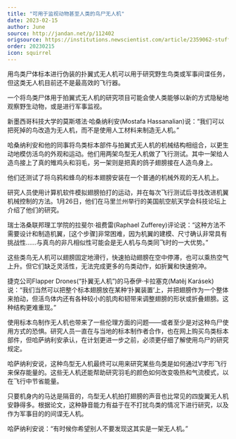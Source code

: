 ```yaml
---
title: "可用于监视动物甚至人类的鸟尸无人机"
date: 2023-02-15
author: June
source: http://jandan.net/p/112402
origsource: https://institutions.newscientist.com/article/2359062-stuffed-dead-birds-made-into-drones-could-spy-on-animals-or-humans
order: 20230215
icon: squirrel
---
```


用鸟类尸体标本进行伪装的扑翼式无人机可以用于研究野生鸟类或军事间谍任务，但这类无人机目前还不是最高效的飞行器。

一个将鸟类尸体用于拍翼式无人机的研究项目可能会使人类能够以新的方式隐秘地观察野生动物，或是进行军事监视。

新墨西哥科技大学的莫斯塔法·哈桑纳利安(Mostafa Hassanalian)说：“我们可以把死掉的鸟改造为无人机，而不是使用人工材料来制造无人机。”

哈桑纳利安和他的同事将鸟类标本部件与拍翼式无人机的机械结构相组合，以更生动地模仿活鸟的外观和运动。他们用两架鸟型无人机做了飞行测试。其中一架给人造鸟接上了真的雉鸡头和羽毛，另一架则是把真的鸽子翅膀接在人造鸟身上。

他们还测试了将乌鸦和蜂鸟的标本翅膀安装在一个普通的机械外观的无人机上。

研究人员使用计算机软件模拟翅膀拍打的运动，并在每次飞行测试后寻找改进机翼机械控制的方法。1月26日，他们在马里兰州举行的美国航空航天学会科技论坛上介绍了他们的研究。

瑞士洛桑联邦理工学院的拉斐尔·祖费雷(Raphael Zufferey)评论说：“这种方法不需要设计和制造机翼，\[这个步骤\]非常困难，因为机翼的建模、尺寸确认非常具有挑战性……与真鸟的非凡相似性可能会是无人机与鸟类同飞时的一大优势。”

这些类鸟无人机可以翅膀固定地滑行，快速拍动翅膀在空中停滞，也可以乘热空气上升。但它们缺乏灵活性，无法完成更多的鸟类动作，如折翼和快速俯冲。

捷克公司Flapper Drones(“扑翼无人机”)的马泰伊·卡拉塞克(Matěj Karásek)说：“我们当然可以把整个标本翅膀放在某种‘扑翼装置’上，并把翅膀作为一个整体来拍动，但活鸟体内还有各种较小的肌肉和韧带来调整翅膀的形状或折叠翅膀。这种结构更难重现。”

使用标本鸟制作无人机也带来了一些伦理方面的问题——或者至少是对这种鸟尸使用方式的恐惧。研究人员一直在与当地的标本制作者合作，也在网上购买鸟类标本部件，但哈萨纳利安承认，在计划更进一步之前，必须更仔细了解使用鸟尸的研究规定。

哈萨纳利安说，这种鸟型无人机最终可以用来研究某些鸟类是如何通过V字形飞行来保存能量的。这些无人机还能帮助研究羽毛的颜色如何改变吸热和气流模式，以在飞行中节省能量。

只要机身内的马达是隔音的，鸟型无人机拍打翅膀的声音也比常见的四旋翼无人机安静得多。根据论文，这种静音能力有益于在不打扰鸟类的情况下进行研究，以及作为军事目的的间谍无人机。

哈萨纳利安说：“有时候你希望别人不要发现这其实是一架无人机。”